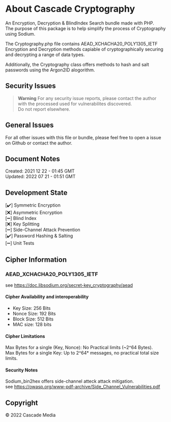 # About Cascade Cryptography
An Encryption, Decryption & BlindIndex Search bundle made with PHP.  
The purpose of this package is to help simplify the process of Cryptography using Sodium.  

The Cryptography.php file contains AEAD_XCHACHA20_POLY1305_IETF Encryption and Decryption methods capiable of cryptographically securing and decrypting a range of data types.  

Additionally, the Cryptography class offers methods to hash and salt passwords using the Argon2ID alogorithm.  

## Security Issues
> **Warning** 
For any security issue reports, please contact the author with the processed used for vulnerabilites discovered.  
Do not report elsewhere. 

## General Issues
For all other issues with this file or bundle, please feel free to open a issue on Github or contact the author.

## Document Notes
Created: 2021 12 22 - 01:45 GMT  
Updated: 2022 07 21 - 01:51 GMT  

## Development State 
[✔️] Symmetric Encryption  
[❌] Asymmetric Encryption     
[➖] Blind Index  
[❌] Key Splitting  
[➖] Side-Channel Attack Prevention  
[✔️] Password Hashing & Salting  
[➖] Unit Tests  

## Cipher Information  
### AEAD_XCHACHA20_POLY1305_IETF  
see https://doc.libsodium.org/secret-key_cryptography/aead  

#### Cipher Availability and interoperability  
- Key Size: 256 Bits  
- Nonce Size: 192 Bits   
- Block Size: 512 Bits  
- MAC size: 128 bits

#### Cipher Limitations  
Max Bytes for a single (Key, Nonce): No Practical limits (~2^64 Bytes).  
Max Bytes for a single Key: Up to 2^64* messages, no practical total size limits.  

#### Security Notes  
Sodium_bin2hex offers side-channel atteck attack mitigation.  
see https://owasp.org/www-pdf-archive/Side_Channel_Vulnerabilities.pdf

## Copyright
© 2022 Cascade Media 
